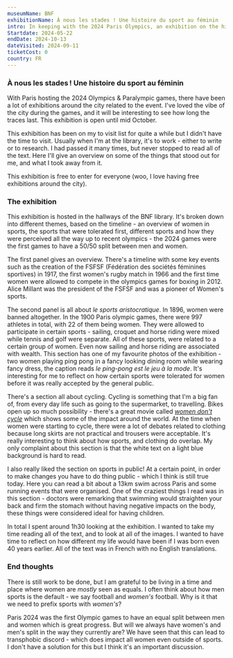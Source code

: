 ```yaml
---
museumName: BNF
exhibitionName: À nous les stades ! Une histoire du sport au féminin
intro: In keeping with the 2024 Paris Olympics, an exhibition on the history of women in sports
Startdate: 2024-05-22
endDate: 2024-10-13
dateVisited: 2024-09-11
ticketCost: 0
country: FR
---
```


### À nous les stades ! Une histoire du sport au féminin

With Paris hosting the 2024 Olympics & Paralympic games, there have been a lot of exhibitions around the city related to the event. I've loved the vibe of the city during the games, and it will be interesting to see how long the traces last. This exhibition is open until mid October.

This exhibition has been on my to visit list for quite a while but I didn't have the time to visit. Usually when I'm at the library, it's to work - either to write or to research. I had passed it many times, but never stopped to read all of the text. Here I'll give an overview on some of the things that stood out for me, and what I took away from it.

This exhibition is free to enter for everyone (woo, I love having free exhibitions around the city).

### The exhibition

This exhibition is hosted in the hallways of the BNF library. It's broken down into different themes, based on the timeline - an overview of women in sports, the sports that were tolerated first, different sports and how they were perceived all the way up to recent olympics - the 2024 games were the first games to have a 50/50 split between men and women.

The first panel gives an overview. There's a timeline with some key events such as the creation of the FSFSF (Fédération des sociétés féminines sportives) in 1917, the first women's rugby match in 1966 and the first time women were allowed to compete in the olympics games for boxing in 2012. Alice Millant was the president of the FSFSF and was a pioneer of Women's sports.

The second panel is all about _le sports aristocratique_. In 1896, women were banned altogether. In the 1900 Paris olympic games, there were 997 athletes in total, with 22 of them being women. They were allowed to participate in certain sports - sailing, croquet and horse riding were mixed while tennis and golf were separate. All of these sports, were related to a certain group of women. Even now sailing and horse riding are associated with wealth. This section has one of my favourite photos of the exhibition - two women playing ping pong in a fancy looking dining room while wearing fancy dress, the caption reads _le ping-pong est le jeu à la mode_. It's interesting for me to reflect on how certain sports were tolerated for women before it was really accepted by the general public.

<!-- The next section is all about _les intrépides_. It has a series of images related to women climbing mountains. I love these images because they contain women climbing in beautiful dresses - dresses that would not be practical for an outdoor activity like that. -->

There's a section all about cycling. Cycling is something that I'm a big fan of, from every day life such as going to the supermarket, to travelling. Bikes open up so much possibility - there's a great movie called _[women don't cycle](https://womendontcycle.com)_ which shows some of the impact around the world. At the time when women were starting to cycle, there were a lot of debates related to clothing because long skirts are not practical and trousers were acceptable. It's really interesting to think about how sports, and clothing do overlap. My only complaint about this section is that the white text on a light blue background is hard to read.

I also really liked the section on sports in public! At a certain point, in order to make changes you have to do thing public - which I think is still true today. Here you can read a bit about a 13km swim across Paris and some running events that were organised. One of the craziest things I read was in this section - doctors were remarking that swimming would straighten your back and firm the stomach without having negative impacts on the body, these things were considered ideal for having children.

<!-- talk about the other panels -->

In total I spent around 1h30 looking at the exhibition. I wanted to take my time reading all of the text, and to look at all of the images. I wanted to have time to reflect on how different my life would have been if I was born even 40 years earlier. All of the text was in French with no English translations.

### End thoughts

There is still work to be done, but I am grateful to be living in a time and place where women are _mostly_ seen as equals. I often think about how men sports is the default - we say football and _women's_ football. Why is it that we need to prefix sports with _women's_?

Paris 2024 was the first Olympic games to have an equal split between men and women which is great progress. But will we always have women's and men's split in the way they currently are? We have seen that this can lead to transphobic discord - which does impact all women even outside of sports. I don't have a solution for this but I think it's an important discussion.
